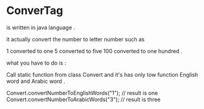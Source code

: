 # ConverTag

is written in java language .

it actually convert the number to letter number such as

1    converted to one
5    converted to five 
100  converted to one hundred .

what you have to do is :

Call static function from class Convert
and it's has only tow function English word and Arabic word .

Convert.convertNumberToEnglishWords("1"); // result is one
Convert.convertNumberToArabicWords("3");  // result is three
        
